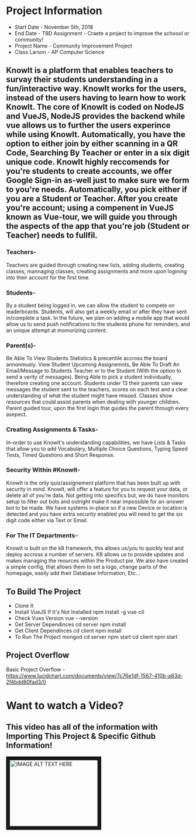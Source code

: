 # Project Information
* Start Date - November 5th, 2018
* End Date - TBD
Assignment - Craete a project to improve the schoool or community!
 * Project Name - Community Improvement Project
 * Class Larson - AP Computer Science

## KnowIt is a platform that enables teachers to survay their students understanding in a fun/interactive way. KnowIt works for the users, instead of the users having to learn how to work KnowIt. The core of KnowIt is coded on NodeJS and VueJS, NodeJS provides the backend while vue allows us to further the users experince while using KnowIt. Automatically, you have the option to either join by either scanning in a QR Code, Searching By Teacher or enter in a six digit unique code. KnowIt highly reccomends for you're students to create accounts, we offer Google Sign-in as-well just to make sure we form to you're needs. Automatically, you pick either if you are a Student or Teacher. After you create you're account; using a compenent in VueJS known as Vue-tour, we will guide you through the aspects of the app that you're job (Student or Teacher) needs to fullfil.

### Teachers-
Teachers are guided through creating new lists, adding students, creating classes, mannaging  classes, creating assignments and more upon logining into their account for the first time.

### Students- 
By a student being logged in, we can allow the student to compete on leaderboards. Students, will also get a weekly email or after they have sent in/complete a task. In the future, we plan on adding a mobile app that would allow us to send push notifications to the students phone for reminders, and an unique attempt at momorizing content. 

### Parent(s)-
Be Able To View Students Statistics & precentile accross the board annonmusly. View Student Upcoming Assignemnts, Be Able To Draft An Email/Message to Students Teacher or to the Student (With the option to send a verity of messages). Being Able to pick a student individually, therefore creating one account. Students under 13 their parents can view messages the student sent to the teachers, scores on each test and a clear understanding of what the student might have missed. Classes show resources that could assist parents when dealing with younger children. Parent guided tour, upon the first login that guides the parent through every asepect. 

### Creating Assignments & Tasks- 
In-order to use KnowIt's understanding capabilities, we have Lists & Tasks that allow you to add Vocabulary, Multiple Choice Questions, Typing Speed Tests, Timed Questions and Short Response.

### Security Within #KnowIt-
KnowIt is the only quiz/assignement platform that has been built up with security in mind. KnowIt, will offer a feature for you to request your data, or delete all of you're data. Not getting into specifics but, we do have monitors setup to filter out bots and outright make it near impossible for an-answer bot to be made. We have systems in-place so if a new Device or location is detected and you have extra security enabled you will need to get the six digit code either via Text or Email.

### For The IT Departments- 
KnowIt is built on the k8 framework, this allows us/you to quickly test and deploy accross a number of servers. K8 allows us to provide updates and makes managing the reources within the Product pie. We also have created a simple config, that allows them to set a logo, change parts of the homepage, easily add their Database Information, Etc...

## To Build The Project
- Clone It
- Install VueJS If It's Not Installed
npm install -g vue-cli
- Check Vues Version
vue --version
- Get Server Dependinces
cd server
npm install
- Get Client Dependinces
cd client
npm install
- To Run The Project
mongod
cd server
npm start
cd client
npm start
## Project Overflow

Basic Project Overflow - https://www.lucidchart.com/documents/view/7c76e1df-1567-410b-a63d-2f4bdd80fad3/0

<h1>Want to watch a Video?</h1>
 <h2>This video has all of the information with Importing This Project & Specific Github Information!</h2>
 <a href="https://drive.google.com/file/d/1lVw5AcUvpYWVFXJKLuZJ1qbQjBv_3cfu/view
" target="_blank"><img src="http://img.youtube.com/vi/4oRgHxUeBY4/0.jpg" 
alt="IMAGE ALT TEXT HERE" width="240" height="180" border="10" /></a>

